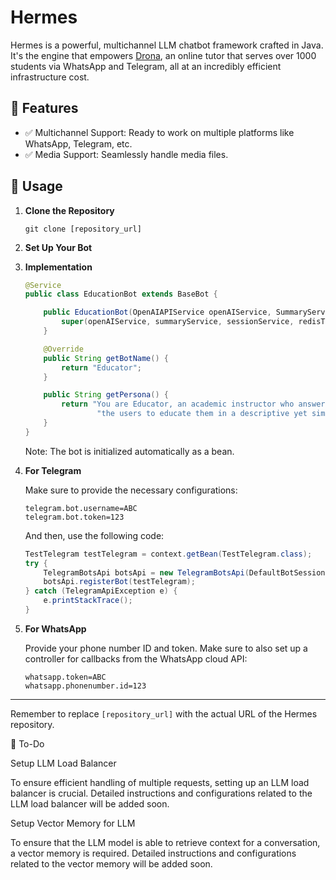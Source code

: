 # Hermes

Hermes is a powerful, multichannel LLM chatbot framework crafted in Java. It's the engine that empowers [Drona](https://getdrona.ai), an online tutor that serves over 1000 students via WhatsApp and Telegram, all at an incredibly efficient infrastructure cost.

## 🌟 Features

- ✅ Multichannel Support: Ready to work on multiple platforms like WhatsApp, Telegram, etc.
- ✅ Media Support: Seamlessly handle media files.

## 🚀 Usage

1. **Clone the Repository**

   ```
   git clone [repository_url]
   ```

2. **Set Up Your Bot**

3. **Implementation**

   ```java
   @Service
   public class EducationBot extends BaseBot {

       public EducationBot(OpenAIAPIService openAIService, SummaryService summaryService, SessionService sessionService, RedisTemplate<String, List<String>> redisTemplate, ExecutorService executorService, PromptService promptService, UserService userService) {
           super(openAIService, summaryService, sessionService, redisTemplate, executorService, promptService, userService);
       }

       @Override
       public String getBotName() {
           return "Educator";
       }

       public String getPersona() {
           return "You are Educator, an academic instructor who answers any questions asked by\n" +
                   "the users to educate them in a descriptive yet simple manner.";
       }
   }
   ```

   Note: The bot is initialized automatically as a bean.

4. **For Telegram**

   Make sure to provide the necessary configurations:

   ```
   telegram.bot.username=ABC
   telegram.bot.token=123
   ```

   And then, use the following code:

   ```java
   TestTelegram testTelegram = context.getBean(TestTelegram.class);
   try {
       TelegramBotsApi botsApi = new TelegramBotsApi(DefaultBotSession.class);
       botsApi.registerBot(testTelegram);
   } catch (TelegramApiException e) {
       e.printStackTrace();
   }
   ```

5. **For WhatsApp**

   Provide your phone number ID and token. Make sure to also set up a controller for callbacks from the WhatsApp cloud API:

   ```
   whatsapp.token=ABC
   whatsapp.phonenumber.id=123
   ```

---

Remember to replace `[repository_url]` with the actual URL of the Hermes repository.

🔧 To-Do

Setup LLM Load Balancer

To ensure efficient handling of multiple requests, setting up an LLM load balancer is crucial. Detailed instructions and configurations related to the LLM load balancer will be added soon.

Setup Vector Memory for LLM

To ensure that the LLM model is able to retrieve context for a conversation, a vector memory is required. Detailed instructions and configurations related to the vector memory will be added soon.